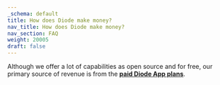 ```yaml
---
_schema: default
title: How does Diode make money?
nav_title: How does Diode make money?
nav_section: FAQ
weight: 20005
draft: false
---
```

Although we offer a lot of capabilities as open source and for free, our primary source of revenue is from the <a href="https://diode.io/pricing" target="_blank" rel="noopener"><strong>paid Diode App plans</strong></a>.